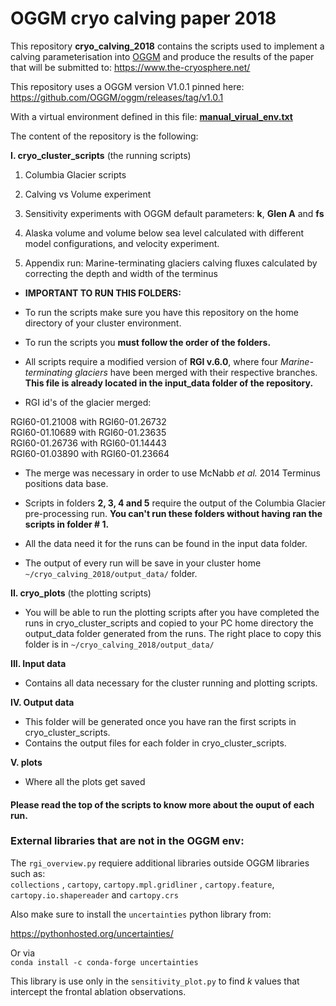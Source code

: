 # OGGM cryo calving paper 2018

This repository **cryo_calving_2018** contains the scripts used to implement a
calving parameterisation into [OGGM](www.oggm.org) and produce the results of
the paper that will be submitted to: https://www.the-cryosphere.net/    

This repository uses a OGGM version V1.0.1 pinned here: https://github.com/OGGM/oggm/releases/tag/v1.0.1

With a virtual environment defined in this file:
**[manual_virual_env.txt](https://github.com/bearecinos/cryo_calving_2018/blob/master/manual_virual_env.txt)**     

The content of the repository is the following: 

**I. cryo_cluster_scripts** (the running scripts)

1. Columbia Glacier scripts
2. Calving vs Volume experiment
3. Sensitivity experiments with OGGM default parameters:
    **k**, **Glen A** and **fs** 
4. Alaska volume and volume below sea level calculated with 
different model configurations, and velocity experiment.

5. Appendix run: Marine-terminating glaciers calving fluxes calculated 
by correcting the depth and width of the terminus 

* **IMPORTANT TO RUN THIS FOLDERS:**
* To run the scripts make sure you have this repository on the home directory of your cluster environment.
* To run the scripts you **must follow the order of the folders.** 
* All scripts require a modified version of **RGI v.6.0**, where four 
*Marine-terminating glaciers* have been merged with their respective branches. 
**This file is already located in the input_data folder of the repository.**  

* RGI id's of the glacier merged:    

RGI60-01.21008 with RGI60-01.26732         
RGI60-01.10689 with RGI60-01.23635         
RGI60-01.26736 with RGI60-01.14443    
RGI60-01.03890 with RGI60-01.23664     

* The merge was necessary in order to use McNabb *et al.* 2014 Terminus positions data base.

* Scripts in folders **2, 3, 4 and 5** require the output of the Columbia Glacier
pre-processing run. **You can't run these folders without having ran the scripts 
in folder # 1.** 
* All the data need it for the runs can be found in the input data folder.
* The output of every run will be save in your cluster home `~/cryo_calving_2018/output_data/` folder.    

**II. cryo_plots** (the plotting scripts)
* You will be able to run the plotting scripts after you have completed the runs
in cryo_cluster_scripts and copied to your PC home directory the output_data folder generated from the runs. 
The right place to copy this folder is in  `~/cryo_calving_2018/output_data/`

**III. Input data** 
* Contains all data necessary for the cluster running and plotting scripts.

**IV. Output data**
* This folder will be generated once you have ran the first scripts in cryo_cluster_scripts.
* Contains the output files for each folder in cryo_cluster_scripts.

**V. plots** 
* Where all the plots get saved


#### Please read the top of the scripts to know more about the ouput of each run.

### External libraries that are not in the OGGM env:    

The `rgi_overview.py` requiere additional libraries outside OGGM libraries such as:    
`collections` , `cartopy`, `cartopy.mpl.gridliner` , `cartopy.feature`, `cartopy.io.shapereader` and `cartopy.crs`   

Also make sure to install the `uncertainties` python library from:   
   
https://pythonhosted.org/uncertainties/  

Or via   
`conda install -c conda-forge uncertainties`

This library is use only in the `sensitivity_plot.py` to find *k* values that 
intercept the frontal ablation observations.    
 
 


